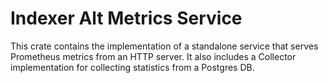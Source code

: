 # Indexer Alt Metrics Service

This crate contains the implementation of a standalone service that serves
Prometheus metrics from an HTTP server. It also includes a Collector
implementation for collecting statistics from a Postgres DB.
